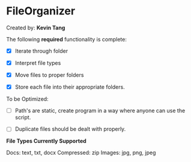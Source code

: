 # FileOrganizer

Created by: **Kevin Tang**

The following **required** functionality is complete:

* [x] Iterate through folder
* [x] Interpret file types
* [x] Move files to proper folders
* [x] Store each file into their appropriate folders.

  
To be Optimized:

* [ ] Path's are static, create program in a way where anyone can use the script.
* [ ] Duplicate files should be dealt with properly.


**File Types Currently Supported**

Docs: text, txt, docx
Compressed: zip
Images: jpg, png, jpeg
